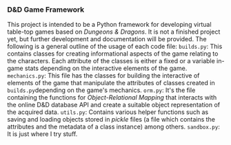### D&D Game Framework
This project is intended to be a Python framework for developing virtual table-top games based on _Dungeons & Dragons_. It is not a finished project yet, but further development and documentation will be provided.
The following is a general outline of the usage of each code file:
`builds.py`: This contains classes for creating informational aspects of the game relating to the characters. Each attribute of the classes is either a fixed or a variable in-game stats depending on the interactive elements of the game.
`mechanics.py`: This file has the classes for building the interactive of elements of the game that manipulate the attributes of classes created in `builds.py`depending on the game's mechanics.
`orm.py`: It's the file containing the functions for _Object-Relational Mapping_ that interacts with the online D&D database API and create a suitable object representation of the acquired data.
`utils.py`: Contains various helper functions such as saving and loading objects stored in _pickle_  files (a file which contains the attributes and the metadata of a class instance) among others.
`sandbox.py`: It is just where I try stuff.
